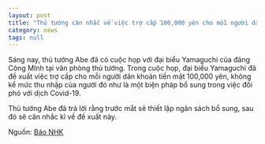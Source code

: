 ```yaml
---
layout: post
title: "Thủ tướng cân nhắc về việc trợ cấp 100,000 yên cho mỗi người dân"
category: news
tags: null
---
```

Sáng nay, thủ tướng Abe đã có cuộc họp với đại biểu Yamaguchi của đảng Công MInh tại văn phòng thủ tướng. Trong cuộc họp, đại biểu Yamaguchi đã đề xuất việc trợ cấp cho mỗi người dân khoản tiền mặt 100,000 yên, không kể mức thu nhập của người đó như là một biện pháp bổ sung trong việc đối phó với dịch Covid-19. 

Thủ tướng Abe đã trả lời rằng trước mắt sẽ thiết lập ngân sách bổ sung, sau đó sẽ cân nhắc kĩ về đề xuất này.

Nguồn: [Báo NHK](https://www3.nhk.or.jp/news/html/20200415/k10012387831000.html)